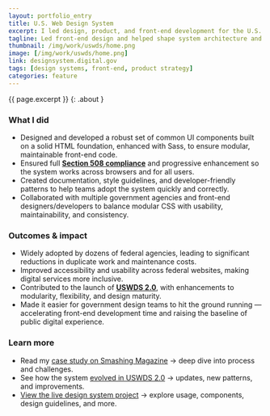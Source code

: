 ```yaml
---
layout: portfolio_entry
title: U.S. Web Design System
excerpt: I led design, product, and front-end development for the U.S. Web Design System — the shared UI and style framework now used by **hundreds** of federal agency projects nationwide. My work focused on raising standards for user experience, accessibility, and consistency in government digital services.
tagline: Led front-end design and helped shape system architecture and long-term strategy as a core contributor, driving adoption across 90+ agencies and over 1 billion page views annually.
thumbnail: /img/work/uswds/home.png
image: [/img/work/uswds/home.png]
link: designsystem.digital.gov
tags: [design systems, front-end, product strategy]
categories: feature
---
```


{{ page.excerpt }}
{: .about }

### What I did

- Designed and developed a robust set of common UI components built on a solid HTML foundation, enhanced with Sass, to ensure modular, maintainable front-end code.  
- Ensured full **[Section 508 compliance](https://www.section508.gov/)** and progressive enhancement so the system works across browsers and for all users.  
- Created documentation, style guidelines, and developer-friendly patterns to help teams adopt the system quickly and correctly.  
- Collaborated with multiple government agencies and front-end designers/developers to balance modular CSS with usability, maintainability, and consistency.  

### Outcomes & impact

- Widely adopted by dozens of federal agencies, leading to significant reductions in duplicate work and maintenance costs.  
- Improved accessibility and usability across federal websites, making digital services more inclusive.  
- Contributed to the launch of **[USWDS 2.0](https://designsystem.digital.gov/whats-new/updates/2019/04/08/uswds-2-0-release/)**, with enhancements to modularity, flexibility, and design maturity.  
- Made it easier for government design teams to hit the ground running — accelerating front-end development time and raising the baseline of public digital experience.  

### Learn more

- Read my [case study on Smashing Magazine](https://www.smashingmagazine.com/2017/03/building-us-web-design-standards/) → deep dive into process and challenges.  
- See how the system [evolved in USWDS 2.0](https://designsystem.digital.gov/whats-new/updates/2019/04/08/uswds-2-0-release/) → updates, new patterns, and improvements.  
- [View the live design system project](https://designsystem.digital.gov/) → explore usage, components, design guidelines, and more.
